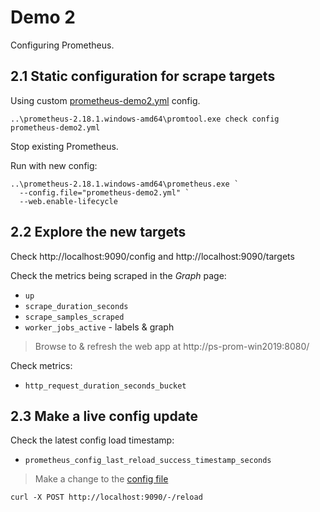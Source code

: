 # Demo 2

Configuring Prometheus.

## 2.1 Static configuration for scrape targets

Using custom [prometheus-demo2.yml](prometheus-demo2.yml) config.

```
..\prometheus-2.18.1.windows-amd64\promtool.exe check config prometheus-demo2.yml
```

Stop existing Prometheus.

Run with new config:

```
..\prometheus-2.18.1.windows-amd64\prometheus.exe `
  --config.file="prometheus-demo2.yml" `
  --web.enable-lifecycle
```

## 2.2 Explore the new targets

Check http://localhost:9090/config and http://localhost:9090/targets

Check the metrics being scraped in the _Graph_ page:

- `up`
- `scrape_duration_seconds`
- `scrape_samples_scraped`
- `worker_jobs_active` - labels & graph

> Browse to & refresh the web app at http://ps-prom-win2019:8080/

Check metrics:

- `http_request_duration_seconds_bucket`


## 2.3 Make a live config update

Check the latest config load timestamp:

- `prometheus_config_last_reload_success_timestamp_seconds`

> Make a change to the [config file](prometheus-demo2.yml)

```
curl -X POST http://localhost:9090/-/reload
```
